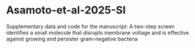 # Asamoto-et-al-2025-SI
Supplementary data and code for the manuscript: A two-step screen identifies a small molecule that disrupts membrane voltage and is effective against growing and persister gram-negative bacteria
